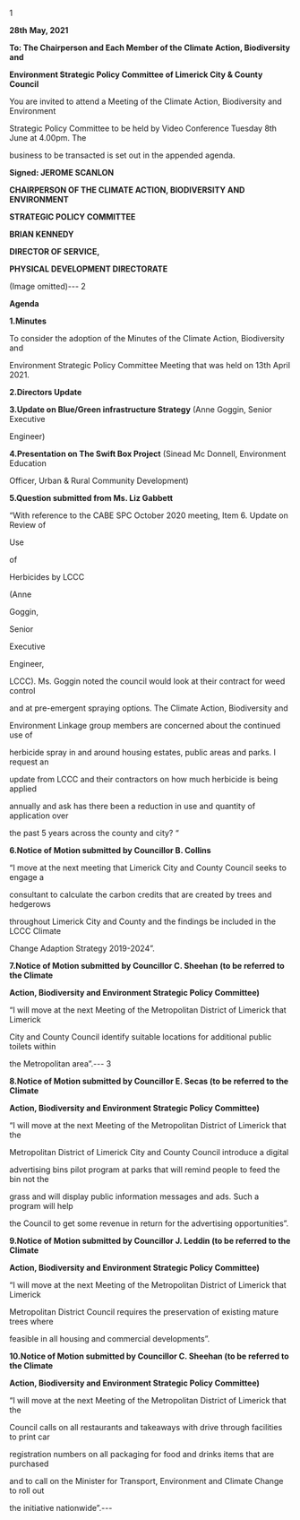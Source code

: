 1

**28th** **May, 2021**

**To: The Chairperson and Each Member of the Climate Action, Biodiversity and**

**Environment Strategic Policy Committee of Limerick City & County Council**

You are invited to attend a Meeting of the Climate Action, Biodiversity and Environment

Strategic Policy Committee to be held by Video Conference Tuesday 8th June at 4.00pm. The

business to be transacted is set out in the appended agenda.

**Signed: JEROME SCANLON**

**CHAIRPERSON OF THE CLIMATE ACTION, BIODIVERSITY AND ENVIRONMENT**

**STRATEGIC POLICY COMMITTEE**

**BRIAN KENNEDY**

**DIRECTOR OF SERVICE,**

**PHYSICAL DEVELOPMENT DIRECTORATE**

(Image omitted)---
2

**Agenda**

**1.Minutes**

To consider the adoption of the Minutes of the Climate Action, Biodiversity and

Environment Strategic Policy Committee Meeting that was held on 13th April 2021.

**2.Directors Update**

**3.Update on Blue/Green infrastructure Strategy** (Anne Goggin, Senior Executive

Engineer)

**4.Presentation on The Swift Box Project** (Sinead Mc Donnell, Environment Education

Officer, Urban & Rural Community Development)

**5.Question submitted from Ms. Liz Gabbett**

“With reference to the CABE SPC October 2020 meeting, Item 6. Update on Review of

Use

of

Herbicides by LCCC

(Anne

Goggin,

Senior

Executive

Engineer,

LCCC). Ms. Goggin noted the council would look at their contract for weed control

and at pre-emergent spraying options. The Climate Action, Biodiversity and

Environment Linkage group members are concerned about the continued use of

herbicide spray in and around housing estates, public areas and parks. I request an

update from LCCC and their contractors on how much herbicide is being applied

annually and ask has there been a reduction in use and quantity of application over

the past 5 years across the county and city? “

**6.Notice of Motion submitted by Councillor B. Collins**

“I move at the next meeting that Limerick City and County Council seeks to engage a

consultant to calculate the carbon credits that are created by trees and hedgerows

throughout Limerick City and County and the findings be included in the LCCC Climate

Change Adaption Strategy 2019-2024”.

**7.Notice of Motion submitted by Councillor C. Sheehan** **(to be referred to the Climate**

**Action, Biodiversity and Environment Strategic Policy Committee)**

“I will move at the next Meeting of the Metropolitan District of Limerick that Limerick

City and County Council identify suitable locations for additional public toilets within

the Metropolitan area”.---
3

**8.Notice of Motion submitted by Councillor E. Secas (to be referred to the Climate**

**Action, Biodiversity and Environment Strategic Policy Committee)**

“I will move at the next Meeting of the Metropolitan District of Limerick that the

Metropolitan District of Limerick City and County Council introduce a digital

advertising bins pilot program at parks that will remind people to feed the bin not the

grass and will display public information messages and ads. Such a program will help

the Council to get some revenue in return for the advertising opportunities”.

**9.Notice of Motion submitted by Councillor J. Leddin (to be referred to the Climate**

**Action, Biodiversity and Environment Strategic Policy Committee)**

“I will move at the next Meeting of the Metropolitan District of Limerick that Limerick

Metropolitan District Council requires the preservation of existing mature trees where

feasible in all housing and commercial developments”.

**10.Notice of Motion submitted by Councillor C. Sheehan (to be referred to the Climate**

**Action, Biodiversity and Environment Strategic Policy Committee)**

“I will move at the next Meeting of the Metropolitan District of Limerick that the

Council calls on all restaurants and takeaways with drive through facilities to print car

registration numbers on all packaging for food and drinks items that are purchased

and to call on the Minister for Transport, Environment and Climate Change to roll out

the initiative nationwide”.---
